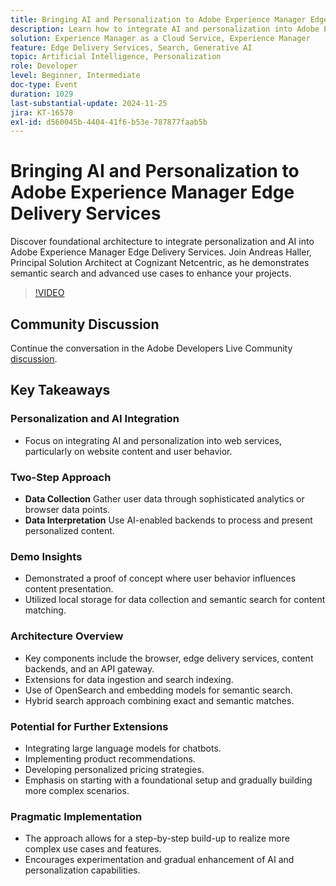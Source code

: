 ```yaml
---
title: Bringing AI and Personalization to Adobe Experience Manager Edge Delivery Services
description: Learn how to integrate AI and personalization into Adobe Experience Manager Edge Delivery Services with foundational architecture, semantic search, and advanced use cases demonstrated by Andreas Haller, Principal Solution Architect at Cognizant Netcentric.
solution: Experience Manager as a Cloud Service, Experience Manager
feature: Edge Delivery Services, Search, Generative AI
topic: Artificial Intelligence, Personalization
role: Developer
level: Beginner, Intermediate
doc-type: Event
duration: 1029
last-substantial-update: 2024-11-25
jira: KT-16578
exl-id: d560045b-4404-41f6-b53e-787877faab5b
---
```

# Bringing AI and Personalization to Adobe Experience Manager Edge Delivery Services

Discover foundational architecture to integrate personalization and AI into Adobe Experience Manager Edge Delivery Services. Join Andreas Haller, Principal Solution Architect at Cognizant Netcentric, as he demonstrates semantic search and advanced use cases to enhance your projects.

>[!VIDEO](https://video.tv.adobe.com/v/3440405/?learn=on&enablevpops)

## Community Discussion

Continue the conversation in the Adobe Developers Live Community [discussion](https://adobe.ly/3Z0PtJF).

## Key Takeaways

### Personalization and AI Integration

* Focus on integrating AI and personalization into web services, particularly on website content and user behavior.

### Two-Step Approach

* **Data Collection** Gather user data through sophisticated analytics or browser data points.
* **Data Interpretation** Use AI-enabled backends to process and present personalized content.

### Demo Insights

* Demonstrated a proof of concept where user behavior influences content presentation.
* Utilized local storage for data collection and semantic search for content matching.

### Architecture Overview

* Key components include the browser, edge delivery services, content backends, and an API gateway.
* Extensions for data ingestion and search indexing.
* Use of OpenSearch and embedding models for semantic search.
* Hybrid search approach combining exact and semantic matches.

### Potential for Further Extensions

* Integrating large language models for chatbots.
* Implementing product recommendations.
* Developing personalized pricing strategies.
* Emphasis on starting with a foundational setup and gradually building more complex scenarios.

### Pragmatic Implementation

* The approach allows for a step-by-step build-up to realize more complex use cases and features.
* Encourages experimentation and gradual enhancement of AI and personalization capabilities.
